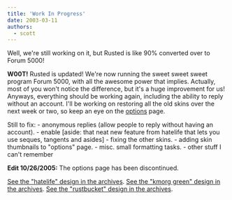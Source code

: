 ```yaml
---
title: 'Work In Progress'
date: 2003-03-11
authors:
  - scott
---
```


Well, we're still working on it, but Rusted is like 90% converted over to Forum 5000!

**W00T!** Rusted is updated! We're now running the sweet sweet sweet program Forum 5000, with all the awesome power that implies. Actually, most of you won't notice the difference, but it's a huge improvement for us! Anyways, everything should be working again, including the ability to reply without an account. I'll be working on restoring all the old skins over the next week or two, so keep an eye on the [options](http://rusted.killingmachines.org/skin.php) page.

Still to fix:
\- anonymous replies (allow people to reply without having an account).
\- enable \[aside: that neat new feature from hatelife that lets you use seques, tangents and asides\]
\- fixing the other skins.
\- adding skin thumbnails to "options" page.
\- misc. small formatting tasks.
\- other stuff I can't remember

**Edit 10/26/2005:** The options page has been discontinued.

[See the "hatelife" design in the archives](/site-archives/kmorg/skins/hatelife.html). [See the "kmorg green" design in the archives](/site-archives/kmorg/v4/). [See the "rustbucket" design in the archives](/site-archives/blog/v3/).
